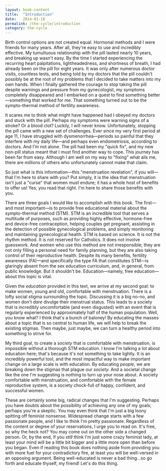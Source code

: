 ```yaml
---
layout: book-content
title:  "Introduction"
date:   2014-01-18
permalink: /the-cycle/introduction
category: the-cycle
---
```


Birth control options are not created equal. Hormonal methods and I were friends for many years. After all, they're easy to use and incredibly effective. My tumultuous relationship with the pill lasted nearly 10 years, and breaking up wasn't easy. By the time I started experiencing the recurring heart palpitations, lightheadedness, and shortness of breath, I had already been on the pill for eight years. It was only after numerous doctor visits, countless tests, and being told by my doctors that the pill couldn't possibly be at the root of my problems that I decided to take matters into my own hands. When I finally gathered the courage to stop taking the pill despite warnings and pressure from my gynecologist, my symptoms completely disappeared and I embarked on a quest to find something better&mdash;something that worked for _me_. That something turned out to be the sympto-thermal method of fertility awareness. 

It scares me to think what might have happened had I obeyed my doctors and stuck with the pill. Perhaps my symptoms were warning signs of a stroke? Or a blood clot? Luckily, I will never know. Unfortunately, stopping the pill came with a new set of challenges. Ever since my very first period at age 11, I have struggled with dysmenorrhea&mdash;periods so painful that they interfere with my daily life&mdash;and perhaps even endometriosis, according to doctors. And I'm not alone. The pill had been my "quick fix", and my new non-pill status meant that I must find another way to cope. This journey has been far from easy. Although I am well on my way to "fixing" what ails me, there are millions of others who unfortunately cannot make that claim. 

So just what is this information&mdash;this "menstruation revelation", if you will&mdash;that I'm here to share with you? Put simply, it is the idea that menstruation isn't just a "curse" that women must endure; it has a whole host of benefits to offer us! Yes, you read that right. I'm here to share those benefits with you.

There are three goals I would like to accomplish with this book. The first&mdash;and most important&mdash;is to provide free educational material about the sympto-thermal method (STM). STM is an incredible tool that serves a multitude of purposes, such as providing highly effective, hormone-free and device-free contraception, helping couples get pregnant, assisting in the detection of possible gynecological problems, and simply monitoring and maintaining gynecological health. STM is based on science. It is not the rhythm method. It is not reserved for Catholics. It does not involve guesswork. And women who use this method are not irresponsible; they are not only filling a personal need for family planning, but they are also taking control of their reproductive health. Despite its many benefits, fertility awareness (FA)&mdash;and specifically the type FA that constitutes STM&mdash;is glaringly absent from the sex education curriculum, and, in general, from public knowledge. But it shouldn't be. Education&mdash;namely, free education&mdash;about this topic is vital. 

Given the _education_ provided in this text, we arrive at my second goal: to make women, young and old, comfortable with menstruation. There is a lofty social stigma surrounding the topic. Discussing it is a big no-no, and women don't _dare_ divulge their menstrual status. This leads to a society that is incredibly uncomfortable (and even disgusted) with an event that is regularly experienced by approximately half of the human population. Well, you know what? I think that's a bunch of baloney! By educating the masses about a topic that is so central to human life, we will help to break the existing stigmas. Then maybe, just maybe, we can turn a healthy period into something to strive for.

My third goal, to create a _society_ that is comfortable with menstruation, is impossible without a thorough STM education. I know I'm talking a lot about education here; that's because it's not something to take lightly. It is an incredibly powerful tool, and the most impactful way to make important change on a large scale is with education. By educating _people_, we are breaking down the stigmas that plague our _society._ And a societal change like the one I'm suggesting is nothing to turn up your nose about. A society comfortable with menstruation, and comfortable with the female reproductive system, is a society chock-full of happy, confident, and successful women. 

These are certainly some big, radical changes that I'm suggesting. Perhaps you have doubts about the possibility of achieving any one of my goals; perhaps you're a skeptic. You may even think that I'm just a big loony spitting off feminist nonsense. Widespread change starts with a few passionate people, and I like to think I'm pretty passionate. Regardless of the content or degree of your reservations, I urge you to read on. It's free, so why the heck not? You may come out on the other side a changed person. Or, by the end, if you _still_ think I'm just some crazy feminist lady, at least your mind will be a little bit bigger and a little more open than before you began. Even if reading this book does nothing aside from providing you with more fuel for your contradictory fire, at least you will be well-versed in an opposing argument. Being well-educated is never a bad thing...so go forth and educate thyself, my friend! Let's do this thing.

